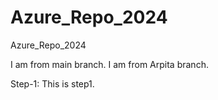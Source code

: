 # Azure_Repo_2024
Azure_Repo_2024

I am from main branch.
I am from Arpita branch.

Step-1: This is step1.
